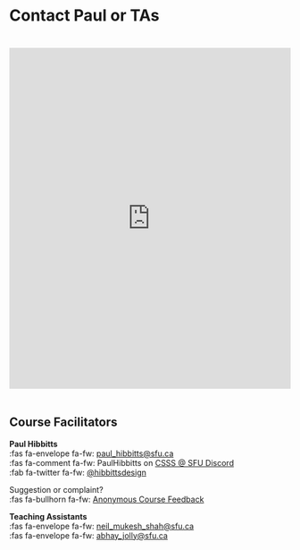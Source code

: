 # Contact Paul or TAs

<div class="row">
<div class="column">

<iframe id="livechat" style="margin-top: 22px; border: 1px #ffffff none;" src="https://hibbitts.rocket.chat/livechat?mode=popout" width="100%" height="610px" name="myiFrame" allowfullscreen="allowfullscreen"></iframe>

</div>
<div class="column" style="margin-top: 18px">

## Course Facilitators

**Paul Hibbitts**  
:fas fa-envelope fa-fw: [paul_hibbitts@sfu.ca](#)  
:fas fa-comment fa-fw: PaulHibbitts on [CSSS @ SFU Discord](https://t.co/GZQUc6iVjS)  
:fab fa-twitter fa-fw: [@hibbittsdesign](https://twitter.com/hibbittsdesign)  

Suggestion or complaint?  
:fas fa-bullhorn fa-fw: [Anonymous Course Feedback](https://www.surveymonkey.ca/r/WD9D6HJ)  

**Teaching Assistants**  
:fas fa-envelope fa-fw: [neil_mukesh_shah@sfu.ca]()  
:fas fa-envelope fa-fw: [abhay_jolly@sfu.ca]()  

</div>
</div>
